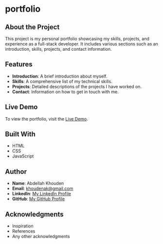 # portfolio

## About the Project

This project is my personal portfolio showcasing my skills, projects, and experience as a full-stack developer. It includes various sections such as an introduction, skills, projects, and contact information.

## Features

- **Introduction**: A brief introduction about myself.
- **Skills**: A comprehensive list of my technical skills.
- **Projects**: Detailed descriptions of the projects I have worked on.
- **Contact**: Information on how to get in touch with me.

## Live Demo

To view the portfolio, visit the [Live Demo](https://abdellahak.github.io/my-portfolio/).

## Built With

- HTML
- CSS
- JavaScript

## Author

- **Name**: Abdellah Khouden
- **Email**: khoudenak@gmail.com
- **LinkedIn**: [My LinkedIn Profile](https://www.linkedin.com/in/abdellah-khouden/)
- **GitHub**: [My GitHub Profile](https://github.com/abdellahak)

## Acknowledgments

- Inspiration
- References
- Any other acknowledgments
